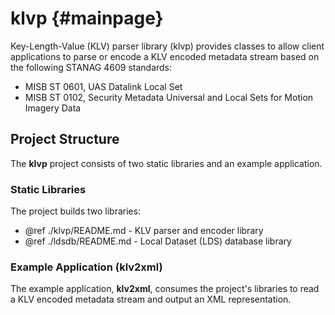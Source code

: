 # klvp {#mainpage}

Key-Length-Value (KLV) parser library (klvp) provides classes to allow client applications to parse or encode
a KLV encoded metadata stream based on the following STANAG 4609 standards:

- MISB ST 0601, UAS Datalink Local Set 
- MISB ST 0102, Security Metadata Universal and Local Sets for Motion Imagery Data

## Project Structure
The __klvp__ project consists of two static libraries and an example application.

### Static Libraries
The project builds two libraries:

- @ref ./klvp/README.md - KLV parser and encoder library
- @ref ./ldsdb/README.md - Local Dataset (LDS) database library 

### Example Application (klv2xml)
The example application, __klv2xml__, consumes the project's libraries to read a KLV encoded metadata stream and output an XML representation.